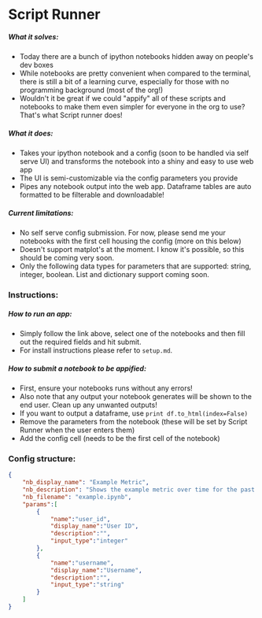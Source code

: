# Script Runner

##### What it solves:
- Today there are a bunch of ipython notebooks hidden away on people's dev boxes
- While notebooks are pretty convenient when compared to the terminal, there is still a bit of a learning curve, especially for those with no programming background (most of the org!)
- Wouldn't it be great if we could "appify" all of these scripts and notebooks to make them even simpler for everyone in the org to use? That's what Script runner does!
 
##### What it does:
- Takes your ipython notebook and a config (soon to be handled via self serve UI) and transforms the notebook into a shiny and easy to use web app
- The UI is semi-customizable via the config parameters you provide
- Pipes any notebook output into the web app. Dataframe tables are auto formatted to be filterable and downloadable!
 
##### Current limitations:
- No self serve config submission. For now, please send me your notebooks with the first cell housing the config (more on this below)
- Doesn't support matplot's at the moment. I know it's possible, so this should be coming very soon.
- Only the following data types for parameters that are supported: string, integer, boolean. List and dictionary support coming soon.
 
### Instructions:
 
##### How to run an app:
- Simply follow the link above, select one of the notebooks and then fill out the required fields and hit submit.
- For install instructions please refer to `setup.md`.
 
##### How to submit a notebook to be appified:
- First, ensure your notebooks runs without any errors!
- Also note that any output your notebook generates will be shown to the end user. Clean up any unwanted outputs!
- If you want to output a dataframe, use `print df.to_html(index=False)`
- Remove the parameters from the notebook (these will be set by Script Runner when the user enters them)
- Add the config cell (needs to be the first cell of the notebook)
 
### Config structure:
```json
{
    "nb_display_name": "Example Metric",
    "nb_description": "Shows the example metric over time for the past month",
    "nb_filename": "example.ipynb",
    "params":[
        {
            "name":"user_id",
            "display_name":"User ID",
            "description":"",
            "input_type":"integer"
        },
        {
            "name":"username",
            "display_name":"Username",
            "description":"",
            "input_type":"string"
        }
    ]
}
```

